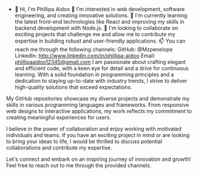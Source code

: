 - 👋 Hi, I'm Phillipa Aidoo
👀 I'm interested in web development, software engineering, and creating innovative solutions.
🌱 I'm currently learning the latest front-end technologies like React and improving my skills in backend development with Node.js.
💞️ I'm looking to collaborate on exciting projects that challenge me and allow me to contribute my expertise in building robust and user-friendly applications.
📫 You can reach me through the following channels:
GitHub: @Mzpenelope
LinkedIn: http://www.linkedin.com/in/phillipa-aidoo
Email: phillipaaidoo12345@gmail.com
I am passionate about crafting elegant and efficient code, with a keen eye for detail and a drive for continuous learning. With a solid foundation in programming principles and a dedication to staying up-to-date with industry trends, I strive to deliver high-quality solutions that exceed expectations.

My GitHub repositories showcase my diverse projects and demonstrate my skills in various programming languages and frameworks. From responsive web designs to interactive applications, my work reflects my commitment to creating meaningful experiences for users.

I believe in the power of collaboration and enjoy working with motivated individuals and teams. If you have an exciting project in mind or are looking to bring your ideas to life, I would be thrilled to discuss potential collaborations and contribute my expertise.

Let's connect and embark on an inspiring journey of innovation and growth! Feel free to reach out to me through the provided channels.

<!---
Mzpenelope/Mzpenelope is a ✨ special ✨ repository because its `README.md` (this file) appears on your GitHub profile.
You can click the Preview link to take a look at your changes.
--->
